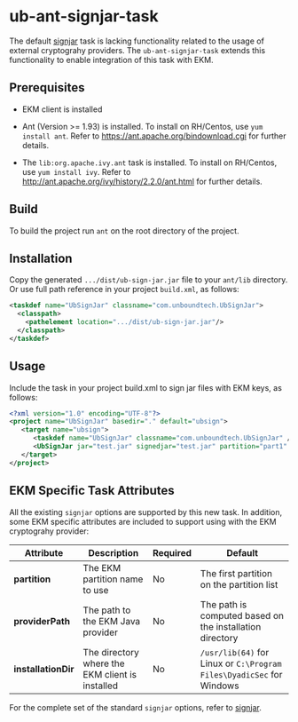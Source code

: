 # ub-ant-signjar-task

The default [signjar][e668d98b]
 task is lacking functionality related to the usage of external cryptograhy providers.
The `ub-ant-signjar-task` extends this functionality to enable integration of this task with EKM.

  [e668d98b]: https://ant.apache.org/manual/Tasks/signjar.html "signjar"

## Prerequisites
* EKM client is installed

* Ant (Version >= 1.93) is installed. 
To install on RH/Centos, use `yum install ant`.
Refer to https://ant.apache.org/bindownload.cgi for further details.


* The `lib:org.apache.ivy.ant` task is installed. 
To install on RH/Centos, use `yum install ivy`.
Refer to http://ant.apache.org/ivy/history/2.2.0/ant.html for further details.

## Build
To build the project run `ant` on the root directory of the project.

## Installation
Copy the generated `.../dist/ub-sign-jar.jar` file to your `ant/lib` directory. Or use full path reference in your project `build.xml`, as follows:
```xml
<taskdef name="UbSignJar" classname="com.unboundtech.UbSignJar">
  <classpath>
    <pathelement location=".../dist/ub-sign-jar.jar"/>
  </classpath>
</taskdef>
```

## Usage
Include the task in your project build.xml to sign jar files with EKM keys, as follows:

```xml
<?xml version="1.0" encoding="UTF-8"?>
<project name="UbSignJar" basedir="." default="ubsign">
   <target name="ubsign">
      <taskdef name="UbSignJar" classname="com.unboundtech.UbSignJar" />
      <UbSignJar jar="test.jar" signedjar="test.jar" partition="part1" alias="key-alias" installationDir="C:\Program Files\DyadicSec" />
   </target>
</project>
```
## EKM Specific Task Attributes

All the existing `signjar` options are supported by this new task.
In addition, some EKM specific attributes are included to support using with the EKM cryptograhy provider:

Attribute           | Description                                     | Required | Default
--------------------|-------------------------------------------------|----------|----------------------------------------------------------------------
**partition**       | The EKM partition name to use                   | No       | The first partition on the partition list
**providerPath**    | The path to the EKM Java provider               | No       | The path is computed based on the installation directory
**installationDir** | The directory where the EKM client is installed | No       | `/usr/lib(64)` for Linux or  `C:\Program Files\DyadicSec` for Windows

For the complete set of the standard `signjar` options, refer to [signjar][e668d98b].

